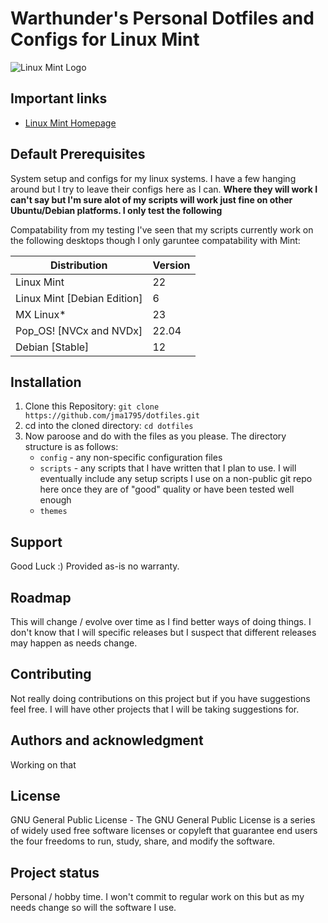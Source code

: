 # Warthunder's Personal Dotfiles and Configs for Linux Mint

![Linux Mint Logo](https://upload.wikimedia.org/wikipedia/commons/thumb/3/3f/Linux_Mint_logo_without_wordmark.svg/768px-Linux_Mint_logo_without_wordmark.svg.png)

## Important links
- [Linux Mint Homepage](https://linuxmint.com/ "Linux Mint Homepage")


## Default Prerequisites

System setup and configs for my linux systems. I have a few hanging around but I try to leave their configs here as I can. **Where they will work I can't say but I'm sure alot of my scripts will work just fine on other Ubuntu/Debian platforms. I only test the following**

Compatability from my testing I've seen that my scripts currently work on the following desktops though I only garuntee compatability with Mint:

| Distribution                | Version    
| ----------------------------| -------- | 
| Linux Mint                  | 22       | 
| Linux Mint [Debian Edition] | 6        | 
| MX Linux*                   | 23       | 
| Pop_OS! [NVCx and NVDx]     | 22.04    | 
| Debian [Stable]             | 12       | 

## Installation
1. Clone this Repository:
   `git clone https://github.com/jma1795/dotfiles.git`
2. cd into the cloned directory:
   `cd dotfiles`
3. Now paroose and do with the files as you please. The directory structure is as follows:
   - `config`  - any non-specific configuration files
   - `scripts` - any scripts that I have written that I plan to use. I will eventually include any setup scripts I use on a non-public git repo here once they are of "good" quality or have been tested well enough
   - `themes`

## Support
Good Luck :) Provided as-is no warranty. 

## Roadmap
This will change / evolve over time as I find better ways of doing things. I don't know that I will specific releases but I suspect that different releases may happen as needs change.

## Contributing
Not really doing contributions on this project but if you have suggestions feel free. I will have other projects that I will be taking suggestions for.

## Authors and acknowledgment
Working on that

## License
GNU General Public License - The GNU General Public License is a series of widely used free software licenses or copyleft that guarantee end users the four freedoms to run, study, share, and modify the software.

## Project status
Personal / hobby time. I won't commit to regular work on this but as my needs change so will the software I use.
